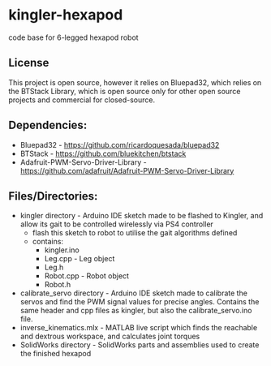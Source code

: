 # kingler-hexapod
code base for 6-legged hexapod robot

## License
This project is open source, however it relies on Bluepad32, which relies on the BTStack Library, which is open source only for other open source projects and commercial for closed-source.

## Dependencies:
* Bluepad32 - https://github.com/ricardoquesada/bluepad32
* BTStack - https://github.com/bluekitchen/btstack
* Adafruit-PWM-Servo-Driver-Library - https://github.com/adafruit/Adafruit-PWM-Servo-Driver-Library

## Files/Directories:
* kingler directory - Arduino IDE sketch made to be flashed to Kingler, and allow its gait to be controlled wirelessly via PS4 controller
  * flash this sketch to robot to utilise the gait algorithms defined
  * contains:
     * kingler.ino
     * Leg.cpp - Leg object
     * Leg.h
     * Robot.cpp - Robot object
     * Robot.h
* calibrate_servo directory - Arduino IDE sketch made to calibrate the servos and find the PWM signal values for precise angles. Contains the same header and cpp files as kingler, but also the calibrate_servo.ino file.
* inverse_kinematics.mlx - MATLAB live script which finds the reachable and dextrous workspace, and calculates joint torques
* SolidWorks directory - SolidWorks parts and assemblies used to create the finished hexapod 
